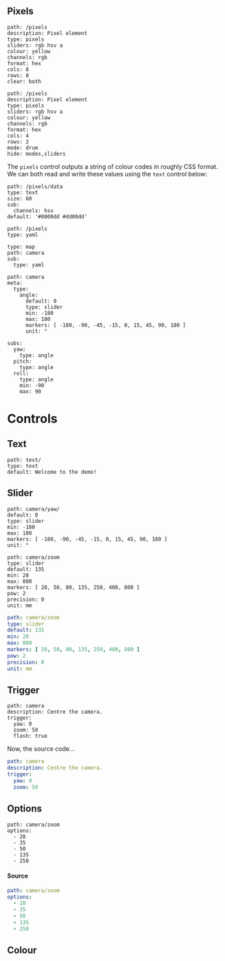 ## Pixels
``` control
path: /pixels
description: Pixel element
type: pixels
sliders: rgb hsv a
colour: yellow
channels: rgb
format: hex
cols: 8
rows: 8
clear: both
```

``` control
path: /pixels
description: Pixel element
type: pixels
sliders: rgb hsv a
colour: yellow
channels: rgb
format: hex
cols: 4
rows: 2
mode: drum
hide: modes,sliders
```

The `pixels` control outputs a string of colour codes in roughly CSS format. We
can both read and write these values using the `text` control below:

``` control
path: /pixels/data
type: text
size: 60
sub:
  channels: hsv
default: '#0000dd #dd00dd'
```

``` control
path: /pixels
type: yaml
```



``` control
type: map
path: camera
sub: 
  type: yaml
```

``` control
path: camera
meta:
  type:
    angle:
      default: 0
      type: slider
      min: -180
      max: 180
      markers: [ -180, -90, -45, -15, 0, 15, 45, 90, 180 ]
      unit: °

subs:
  yaw:
    type: angle
  pitch:
    type: angle
  roll:
    type: angle
    min: -90
    max: 90
```

# Controls

## Text
``` control
path: text/
type: text
default: Welcome to the demo!
```


## Slider

``` control
path: camera/yaw/
default: 0
type: slider
min: -180
max: 180
markers: [ -180, -90, -45, -15, 0, 15, 45, 90, 180 ]
unit: °
```
``` control
path: camera/zoom
type: slider
default: 135
min: 28
max: 800
markers: [ 28, 50, 80, 135, 250, 400, 800 ]
pow: 2
precision: 0
unit: mm
```
``` yaml
path: camera/zoom
type: slider
default: 135
min: 28
max: 800
markers: [ 28, 50, 80, 135, 250, 400, 800 ]
pow: 2
precision: 0
unit: mm
```

## Trigger

``` control
path: camera
description: Centre the camera.
trigger:
  yaw: 0
  zoom: 50
  flash: true
```
Now, the source code...
``` yaml
path: camera
description: Centre the camera.
trigger:
  yaw: 0
  zoom: 50
```

## Options

``` control
path: camera/zoom
options:
  - 28
  - 35
  - 50
  - 135
  - 250
```
#### Source
``` yaml
path: camera/zoom
options:
  - 28
  - 35
  - 50
  - 135
  - 250
```



## Colour
